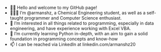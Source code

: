 - 👋🏽 Hello and welcome to my GitHub page!
- 👨🏽‍🔬 I’m @armanshz, a Chemical Engineering student, as well as a self-taught programmer and Computer Science enthusiast.
- 👀 I’m interested in all things related to programming, especially in data engineering, and have experience working with Excel VBA. 
- 🌱 I’m currently learning Python in-depth, with an aim to gain a solid foundation in programming concepts and know-how
- 📫 I can be reached via LinkedIn at linkedin.com/armanshz20

<!---
armanshz/armanshz is a ✨ special ✨ repository because its `README.md` (this file) appears on your GitHub profile.
You can click the Preview link to take a look at your changes.
--->
